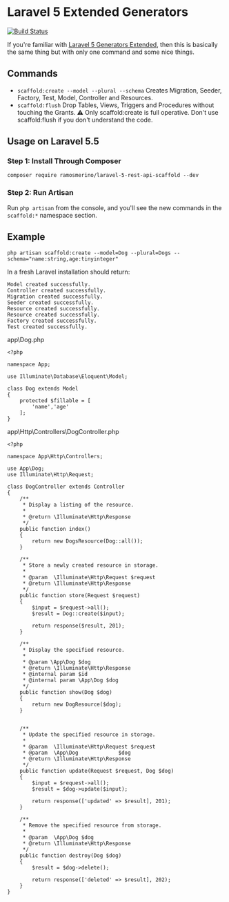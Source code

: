 # Laravel 5 Extended Generators

[![Build Status](https://travis-ci.org/cristobalramos/Laravel-5-REST-API-Scaffold.svg?branch=master)](https://travis-ci.org/cristobalramos/Laravel-5-REST-API-Scaffold)

If you're familiar with [Laravel 5 Generators Extended](https://github.com/laracasts/Laravel-5-Generators-Extended), then this is basically the same thing but with only one command and some nice things.

## Commands
- `scaffold:create --model --plural --schema` Creates Migration, Seeder, Factory, Test, Model, Controller and Resources.
- `scaffold:flush` Drop Tables, Views, Triggers and Procedures without touching the Grants.
:warning: Only scaffold:create is full operative. Don't use scaffold:flush if you don't understand the code.

## Usage on Laravel 5.5

### Step 1: Install Through Composer

```
composer require ramosmerino/laravel-5-rest-api-scaffold --dev
```

### Step 2: Run Artisan

Run `php artisan` from the console, and you'll see the new commands in the `scaffold:*` namespace section.


## Example

```
php artisan scaffold:create --model=Dog --plural=Dogs --schema="name:string,age:tinyinteger"
```

In a fresh Laravel installation should return:

```
Model created successfully.
Controller created successfully.
Migration created successfully.
Seeder created successfully.
Resource created successfully.
Resource created successfully.
Factory created successfully.
Test created successfully.
```

app\Dog.php

```
<?php

namespace App;

use Illuminate\Database\Eloquent\Model;

class Dog extends Model
{
    protected $fillable = [
        'name','age'
    ];
}
```

app\Http\Controllers\DogController.php
```
<?php

namespace App\Http\Controllers;

use App\Dog;
use Illuminate\Http\Request;

class DogController extends Controller
{
    /**
     * Display a listing of the resource.
     *
     * @return \Illuminate\Http\Response
     */
    public function index()
    {
        return new DogsResource(Dog::all());
    }

    /**
     * Store a newly created resource in storage.
     *
     * @param  \Illuminate\Http\Request $request
     * @return \Illuminate\Http\Response
     */
    public function store(Request $request)
    {
        $input = $request->all();
        $result = Dog::create($input);

        return response($result, 201);
    }

    /**
     * Display the specified resource.
     *
     * @param \App\Dog $dog
     * @return \Illuminate\Http\Response
     * @internal param $id
     * @internal param \App\Dog $dog
     */
    public function show(Dog $dog)
    {
        return new DogResource($dog);
    }


    /**
     * Update the specified resource in storage.
     *
     * @param  \Illuminate\Http\Request $request
     * @param  \App\Dog             $dog
     * @return \Illuminate\Http\Response
     */
    public function update(Request $request, Dog $dog)
    {
        $input = $request->all();
        $result = $dog->update($input);

        return response(['updated' => $result], 201);
    }

    /**
     * Remove the specified resource from storage.
     *
     * @param  \App\Dog $dog
     * @return \Illuminate\Http\Response
     */
    public function destroy(Dog $dog)
    {
        $result = $dog->delete();

        return response(['deleted' => $result], 202);
    }
}

```

